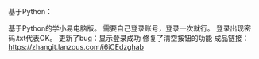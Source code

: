 基于Python：

基于Python的学小易电脑版。
需要自己登录账号，登录一次就行。
登录出现密码.txt代表OK。
更新了bug：显示登录成功
修复了清空按钮的功能
成品链接：https://zhangit.lanzous.com/i6iCEdzghab
